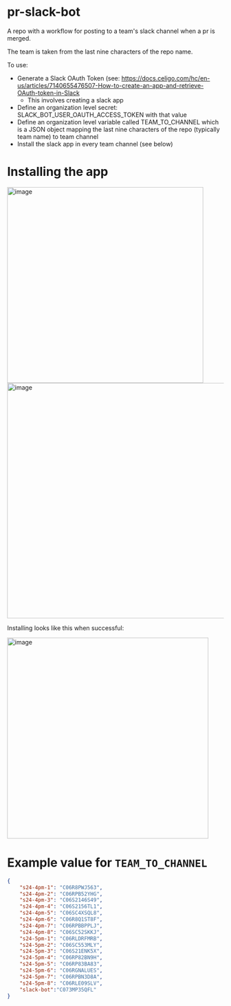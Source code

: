 # pr-slack-bot   

A repo with a workflow for posting to a team's slack channel when a pr is merged.

The team is taken from the last nine characters of the repo name.

To use: 
* Generate a Slack OAuth Token (see: <https://docs.celigo.com/hc/en-us/articles/7140655476507-How-to-create-an-app-and-retrieve-OAuth-token-in-Slack>
  - This involves creating a slack app
* Define an organization level secret: SLACK_BOT_USER_OAUTH_ACCESS_TOKEN with that value
* Define an organization level variable called TEAM_TO_CHANNEL which is a JSON object mapping the last nine characters of the repo (typically team name) to team channel
* Install the slack app in every team channel (see below)

# Installing the app

<img width="456" alt="image" src="https://github.com/ucsb-cs156-s24/pr-slack-bot/assets/1119017/bcd232ce-107f-4a4b-8100-7c944239cf20">

<img width="548" alt="image" src="https://github.com/ucsb-cs156-s24/pr-slack-bot/assets/1119017/8cb447bb-91f7-4610-bddd-b482407887cd">


Installing looks like this when successful:

<img width="468" alt="image" src="https://github.com/ucsb-cs156-s24/pr-slack-bot/assets/1119017/d7c92956-a53a-4bf4-bcf9-e3c981c43bba">


# Example value for `TEAM_TO_CHANNEL`

```json
{
    "s24-4pm-1": "C06R8PWJ563",
    "s24-4pm-2": "C06RPB52YHG",
    "s24-4pm-3": "C06S2146S49",
    "s24-4pm-4": "C06S2156TL1",
    "s24-4pm-5": "C06SC4XSQL8",
    "s24-4pm-6": "C06R8Q1ST8F",
    "s24-4pm-7": "C06RPBBPPLJ",
    "s24-4pm-8": "C06SC52SKKJ",
    "s24-5pm-1": "C06RLDRFMRB",
    "s24-5pm-2": "C06SC553MLY",
    "s24-5pm-3": "C06S21ENK5X",
    "s24-5pm-4": "C06RP82BN9H",
    "s24-5pm-5": "C06RP83BA83",
    "s24-5pm-6": "C06RGNALUES",
    "s24-5pm-7": "C06RPBN3D8A",
    "s24-5pm-8": "C06RLE09SLV",
    "slack-bot":"C073MP35QFL"
}
```
 

